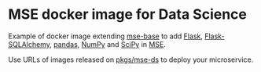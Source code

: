# MSE docker image for Data Science

Example of docker image extending [mse-base](https://github.com/Cosmian/mse-docker-base) to add [Flask](https://flask.palletsprojects.com/en/2.2.x/), [Flask-SQLAlchemy](https://flask-sqlalchemy.palletsprojects.com/en/3.0.x/), [pandas](https://pandas.pydata.org), [NumPy](https://numpy.org) and [SciPy](https://scipy.org) in [MSE](https://cosmian.com/microservice-encryption/).

Use URLs of images released on [pkgs/mse-ds](https://github.com/Cosmian/mse-docker-ds/pkgs/container/mse-ds) to deploy your microservice.
